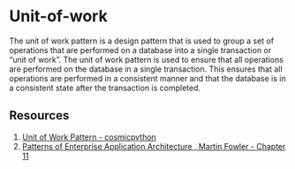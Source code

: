 # Unit-of-work

The unit of work pattern is a design pattern that is used to group a set of operations that are performed on a database into a single transaction or “unit of work”. The unit of work pattern is used to ensure that all operations are performed on the database in a single transaction. This ensures that all operations are performed in a consistent manner and that the database is in a consistent state after the transaction is completed.

## Resources

1. [Unit of Work Pattern - cosmicpython](https://www.cosmicpython.com/book/chapter_06_uow.html)
2. [Patterns of Enterprise Application Architecture , Martin Fowler - Chapter 11](https://martinfowler.com/eaaCatalog/unitOfWork.html)